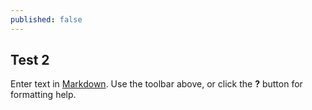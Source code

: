 ```yaml
---
published: false
---
```

## Test 2

Enter text in [Markdown](http://daringfireball.net/projects/markdown/). Use the toolbar above, or click the **?** button for formatting help.

